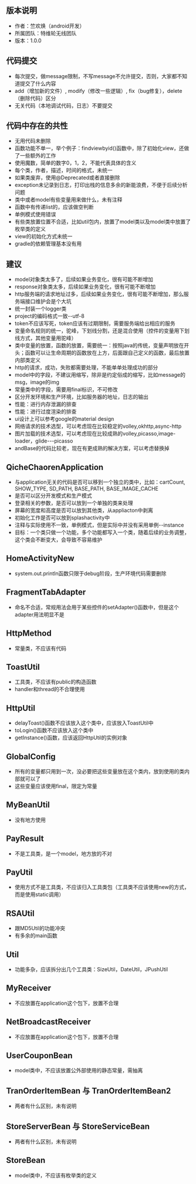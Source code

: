 ## 版本说明 ##
* 作者：竺欢焕（android开发）
* 所属团队：特维轮无线团队
* 版本：1.0.0

## 代码提交 ##
* 每次提交，做message限制，不写message不允许提交，否则，大家都不知道提交了什么内容
* add（增加新的文件）, modify（修改一些逻辑）, fix（bug修复），delete（删除代码）区分
* 无关代码（本地调试代码，日志）不要提交

## 代码中存在的共性 ##
* 无用代码未删除
* 函数功能不单一，举个例子：findviewbyid()函数中，除了初始化view，还做了一些额外的工作
* 使用魔数，简单的数字0，1，2，不能代表具体的含义
* 每个类，作者，描述，时间的格式，未统一
* 如果类废弃，使用@Deprecated或者直接删除
* exception未记录到日志，打印出栈的信息多余的新能浪费，不便于后续分析问题
* 类中或者model有些变量用来做什么，未有注释
* 函数中有传递list的，应该做空判断
* 单例模式使用错误
* 有些类放置位置不合适，比如util包内，放置了model类以及model类中放置了枚举类的定义
* view的初始化方式未统一
* gradle的依赖管理基本没有用



## 建议 ##
* model对象类太多了，后续如果业务变化，很有可能不断增加
* response对象类太多，后续如果业务变化，很有可能不断增加
* http服务端的请求地址过多，后续如果业务变化，很有可能不断增加，那么服务端接口维护会是个大坑
* 统一封装一个logger类
* project的编码格式一致--utf-8
* token不应该写死，token应该有过期限制，需要服务端给出相应的服务
* 变量命名规则的统一，驼峰，下划线分割，还是混合使用（控件的变量用下划线方式，其他变量用驼峰）
* 类中变量的放置，函数的放置，需要统一：按照java的传统，变量声明放在开头；函数可以让生命周期的函数放在上方，后面跟自己定义的函数，最后放置内部类定义
* http的请求，成功，失败都需要处理，不能单单处理成功的部分
* model中的字段，不建议用缩写，除非是约定俗成的缩写，比如message的msg，image的img
* 常量类中的字段，需要用final标识，不可修改
* 区分开发环境和生产环境，比如服务器的地址，日志的输出
* 性能：进行内存泄漏的排查
* 性能：进行过度渲染的排查
* ui设计上可以参考google的material design
* 网络请求的技术选型，可以考虑现在比较稳定的volley,okhttp,async-http
* 图片加载的技术选型，可以考虑现在比较成熟的volley,picasso,image-loader，glide---picasso
* andBase的代码比较老，现在有更成熟的解决方案，可以考虑替换掉


## QicheChaorenApplication ##
* 与application无关的代码是否可以移到一个独立的类中，比如：cartCount, SHOW_TYPE, SD_PATH, BASE_PATH, BASE_IMAGE_CACHE
* 是否可以区分开发模式和生产模式
* 登录相关的参数，是否可以放到一个单独的类来处理
* 屏幕的宽度和高度是否可以放到其他类，从appliacton中剥离
* 初始化工作是否可以放到splashactivity中
* 注释与实际使用不一致，单例模式，但是实际中并没有采用单例--instance
* 目标：一个类只做一个功能，多个功能都写入一个类，随着后续的业务调整，这个类会不断变大，会导致不容易维护

## HomeActivityNew ##
* system.out.println函数只限于debug阶段，生产环境代码需要删除

## FragmentTabAdapter ##
* 命名不合适，常规用法会用于某些控件的setAdapter()函数中，但是这个adapter用法明显不是

## HttpMethod ##
* 常量类，不应该有代码

## ToastUtil ##
* 工具类，不应该有public的构造函数
* handler和thread的不合理使用

## HttpUtil ##
* delayToast()函数不应该放入这个类中，应该放入ToastUtil中
* toLogin()函数不应该放入这个类中
* getInstance()函数，应该返回HttpUtil的实例对象

## GlobalConfig ##
* 所有的变量都只用到一次，没必要把这些变量放在这个类内，放到使用的类内部就可以了
* 这些变量应该使用final，限定为常量

## MyBeanUtil ##
* 没有地方使用

## PayResult ##
* 不是工具类，是一个model，地方放的不对

## PayUtil ##
* 使用方式不是工具类，不应该归入工具类包（工具类不应该使用new的方式，而是使用static调用）

## RSAUtil ##
* 跟MD5Util的功能冲突
* 有多余的main函数

## Util ##
* 功能多杂，应该拆分出几个工具类：SizeUtil，DateUtil，JPushUtil

## MyReceiver ## 
* 不应放置在application这个包下，放置不合理

## NetBroadcastReceiver ##
* 不应放置在application这个包下，放置不合理


## UserCouponBean ##
* model类中，不应该放置公外部使用的静态常量，需抽离

## TranOrderItemBean 与 TranOrderItemBean2 ##
* 两者有什么区别，未有说明

## StoreServerBean 与 StoreServiceBean ##
* 两者有什么区别，未有说明

## StoreBean ## 
* model类中，不应该有枚举类的定义